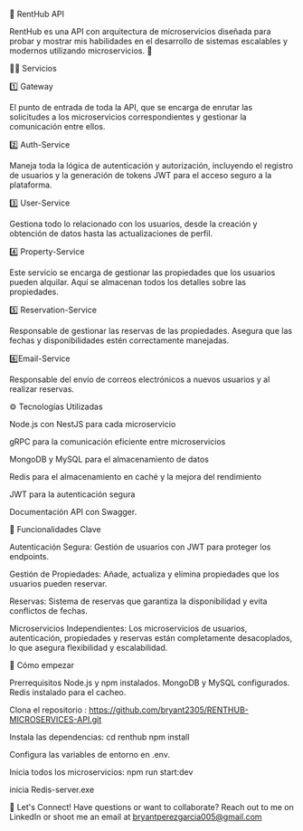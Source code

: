 🏡 RentHub API

RentHub es una API con arquitectura de microservicios diseñada para probar y mostrar mis habilidades en el desarrollo de sistemas escalables y modernos utilizando microservicios. 🚀

🧑‍💻 Servicios

1️⃣ Gateway

El punto de entrada de toda la API, que se encarga de enrutar las solicitudes a los microservicios correspondientes y gestionar la comunicación entre ellos.

2️⃣ Auth-Service

Maneja toda la lógica de autenticación y autorización, incluyendo el registro de usuarios y la generación de tokens JWT para el acceso seguro a la plataforma.

3️⃣ User-Service

Gestiona todo lo relacionado con los usuarios, desde la creación y obtención de datos hasta las actualizaciones de perfil.

4️⃣ Property-Service

Este servicio se encarga de gestionar las propiedades que los usuarios pueden alquilar. Aquí se almacenan todos los detalles sobre las propiedades.

5️⃣ Reservation-Service

Responsable de gestionar las reservas de las propiedades. Asegura que las fechas y disponibilidades estén correctamente manejadas.

6️⃣Email-Service

 Responsable del envío de correos electrónicos a nuevos usuarios y al realizar reservas.

⚙️ Tecnologías Utilizadas

Node.js con NestJS para cada microservicio

gRPC para la comunicación eficiente entre microservicios

MongoDB y MySQL para el almacenamiento de datos

Redis para el almacenamiento en caché y la mejora del rendimiento

JWT para la autenticación segura

Documentación API con Swagger.

📜 Funcionalidades Clave

Autenticación Segura: Gestión de usuarios con JWT para proteger los endpoints.

Gestión de Propiedades: Añade, actualiza y elimina propiedades que los usuarios pueden reservar.

Reservas: Sistema de reservas que garantiza la disponibilidad y evita conflictos de fechas.

Microservicios Independientes: Los microservicios de usuarios, autenticación, propiedades y reservas están completamente desacoplados, lo que asegura flexibilidad y escalabilidad.


🚀 Cómo empezar

Prerrequisitos
Node.js y npm instalados.
MongoDB y MySQL configurados.
Redis instalado para el cacheo.

Clona el repositorio : https://github.com/bryant2305/RENTHUB-MICROSERVICES-API.git

Instala las dependencias: 
cd renthub
npm install

Configura las variables de entorno en .env.

Inicia todos los microservicios:
npm run start:dev

inicia Redis-server.exe

💬 Let's Connect!
Have questions or want to collaborate? Reach out to me on LinkedIn or shoot me an email at bryantperezgarcia005@gmail.com
